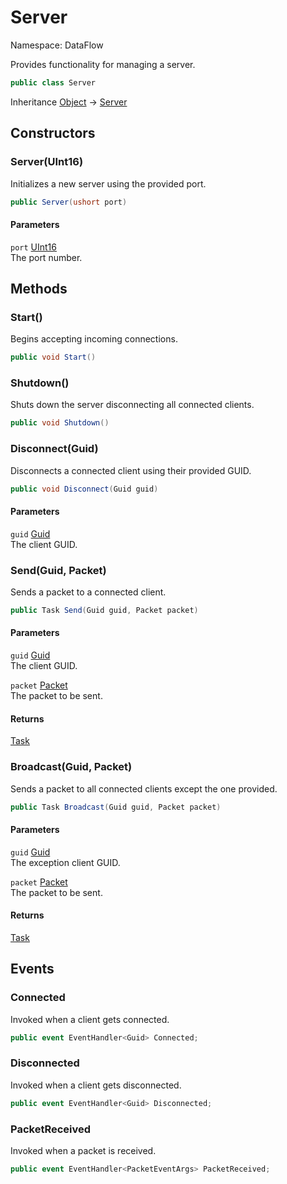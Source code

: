 # Server

Namespace: DataFlow

Provides functionality for managing a server.

```csharp
public class Server
```

Inheritance [Object](https://docs.microsoft.com/en-us/dotnet/api/system.object) → [Server](./dataflow.server.md)

## Constructors

### **Server(UInt16)**

Initializes a new server using the provided port.

```csharp
public Server(ushort port)
```

#### Parameters

`port` [UInt16](https://docs.microsoft.com/en-us/dotnet/api/system.uint16)<br>
 The port number.

## Methods

### **Start()**

Begins accepting incoming connections.

```csharp
public void Start()
```

### **Shutdown()**

Shuts down the server disconnecting all connected clients.

```csharp
public void Shutdown()
```

### **Disconnect(Guid)**

Disconnects a connected client using their provided GUID.

```csharp
public void Disconnect(Guid guid)
```

#### Parameters

`guid` [Guid](https://docs.microsoft.com/en-us/dotnet/api/system.guid)<br>
 The client GUID.

### **Send(Guid, Packet)**

Sends a packet to a connected client.

```csharp
public Task Send(Guid guid, Packet packet)
```

#### Parameters

`guid` [Guid](https://docs.microsoft.com/en-us/dotnet/api/system.guid)<br>
 The client GUID.

`packet` [Packet](./dataflow.packet.md)<br>
 The packet to be sent.

#### Returns

[Task](https://docs.microsoft.com/en-us/dotnet/api/system.threading.tasks.task)<br>

### **Broadcast(Guid, Packet)**

Sends a packet to all connected clients except the one provided.

```csharp
public Task Broadcast(Guid guid, Packet packet)
```

#### Parameters

`guid` [Guid](https://docs.microsoft.com/en-us/dotnet/api/system.guid)<br>
 The exception client GUID.

`packet` [Packet](./dataflow.packet.md)<br>
 The packet to be sent.

#### Returns

[Task](https://docs.microsoft.com/en-us/dotnet/api/system.threading.tasks.task)<br>

## Events

### **Connected**

Invoked when a client gets connected.

```csharp
public event EventHandler<Guid> Connected;
```

### **Disconnected**

Invoked when a client gets disconnected.

```csharp
public event EventHandler<Guid> Disconnected;
```

### **PacketReceived**

Invoked when a packet is received.

```csharp
public event EventHandler<PacketEventArgs> PacketReceived;
```
